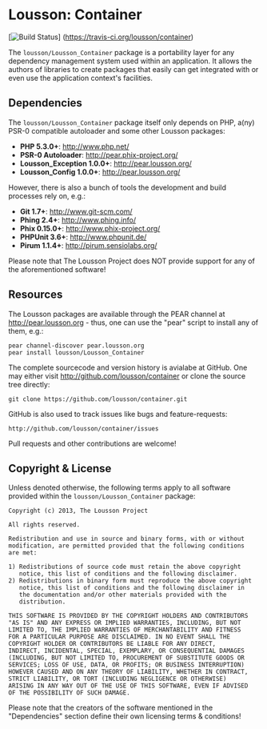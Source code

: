 Lousson: Container
================

[![Build Status](https://travis-ci.org/lousson/container.png?branch=master)]
(https://travis-ci.org/lousson/container)

The `lousson/Lousson_Container` package is a portability layer for any
dependency management system used within an application. It allows the
authors of libraries to create packages that easily can get integrated
with or even use the application context's facilities.


Dependencies
------------

The `lousson/Lousson_Container` package itself only depends on PHP, a(ny)
PSR-0 compatible autoloader and some other Lousson packages:

- **PHP 5.3.0+**:                           http://www.php.net/
- **PSR-0 Autoloader**:                     http://pear.phix-project.org/
- **Lousson_Exception 1.0.0+**:             http://pear.lousson.org/
- **Lousson_Config 1.0.0+**:                http://pear.lousson.org/

However, there is also a bunch of tools the development and build
processes rely on, e.g.:

- **Git 1.7+**:                             http://www.git-scm.com/
- **Phing 2.4+**:                           http://www.phing.info/
- **Phix 0.15.0+**:                         http://www.phix-project.org/
- **PHPUnit 3.6+**:                         http://www.phpunit.de/
- **Pirum 1.1.4+**:                         http://pirum.sensiolabs.org/

Please note that The Lousson Project does NOT provide support for any of
the aforementioned software!


Resources
---------

The Lousson packages are available through the PEAR channel at
http://pear.lousson.org - thus, one can use the "pear" script to
install any of them, e.g.:

	pear channel-discover pear.lousson.org
	pear install lousson/Lousson_Container

The complete sourcecode and version history is avialabe at GitHub.
One may either visit http://github.com/lousson/container or clone
the source tree directly:

	git clone https://github.com/lousson/container.git

GitHub is also used to track issues like bugs and feature-requests:

	http://github.com/lousson/container/issues

Pull requests and other contributions are welcome!


Copyright & License
-------------------

Unless denoted otherwise, the following terms apply to all software
provided within the `lousson/Lousson_Container` package:

	Copyright (c) 2013, The Lousson Project

	All rights reserved.

	Redistribution and use in source and binary forms, with or without
	modification, are permitted provided that the following conditions
	are met:

	1) Redistributions of source code must retain the above copyright
	   notice, this list of conditions and the following disclaimer.
	2) Redistributions in binary form must reproduce the above copyright
	   notice, this list of conditions and the following disclaimer in
	   the documentation and/or other materials provided with the
	   distribution.

	THIS SOFTWARE IS PROVIDED BY THE COPYRIGHT HOLDERS AND CONTRIBUTORS
	"AS IS" AND ANY EXPRESS OR IMPLIED WARRANTIES, INCLUDING, BUT NOT
	LIMITED TO, THE IMPLIED WARRANTIES OF MERCHANTABILITY AND FITNESS
	FOR A PARTICULAR PURPOSE ARE DISCLAIMED. IN NO EVENT SHALL THE
	COPYRIGHT HOLDER OR CONTRIBUTORS BE LIABLE FOR ANY DIRECT,
	INDIRECT, INCIDENTAL, SPECIAL, EXEMPLARY, OR CONSEQUENTIAL DAMAGES
	(INCLUDING, BUT NOT LIMITED TO, PROCUREMENT OF SUBSTITUTE GOODS OR
	SERVICES; LOSS OF USE, DATA, OR PROFITS; OR BUSINESS INTERRUPTION)
	HOWEVER CAUSED AND ON ANY THEORY OF LIABILITY, WHETHER IN CONTRACT,
	STRICT LIABILITY, OR TORT (INCLUDING NEGLIGENCE OR OTHERWISE)
	ARISING IN ANY WAY OUT OF THE USE OF THIS SOFTWARE, EVEN IF ADVISED
	OF THE POSSIBILITY OF SUCH DAMAGE.

Please note that the creators of the software mentioned in the
"Dependencies" section define their own licensing terms & conditions!

